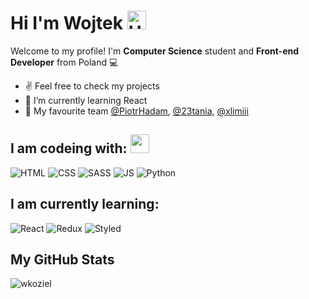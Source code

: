

# Hi I'm Wojtek <img src='https://qpluspicture.oss-cn-beijing.aliyuncs.com/6LjjQA/Hi.gif' alt='Hi' width="30"/>

Welcome to my profile! I'm **Computer Science** student and **Front-end Developer** from Poland 💻

- ✌ Feel free to check my projects
- 🌱 I’m currently learning React
- 👯 My favourite team [@PiotrHadam](https://github.com/PiotrHadam), [@23tania](https://github.com/23tania), [@xlimiii](https://github.com/xlimiii)

## I am codeing with: <img src="https://media.giphy.com/media/WUlplcMpOCEmTGBtBW/giphy.gif" width="30"> 
![HTML](https://img.shields.io/badge/HTML5-000?style=for-the-badge&logo=html5)
![CSS](https://img.shields.io/badge/CSS3-000?&style=for-the-badge&logo=css3)
![SASS](https://img.shields.io/badge/SASS-000.svg?style=for-the-badge&logo=SASS&logoColor=white)
![JS](https://img.shields.io/badge/JavaScript-000?style=for-the-badge&logo=javascript)
![Python](https://img.shields.io/badge/Python-000?style=for-the-badge&logo=python)

## I am currently learning:
![React](https://img.shields.io/badge/React-000?style=for-the-badge&logo=react&logoColor=61DAFB)
![Redux](	https://img.shields.io/badge/Redux-000?style=for-the-badge&logo=redux&logoColor=white)
![Styled](https://img.shields.io/badge/styled--components-000?style=for-the-badge&logo=styled-components&logoColor=white)

## My GitHub Stats
<img align="center" src="https://github-readme-streak-stats.herokuapp.com/?user=wkoziel&" alt="wkoziel" />

